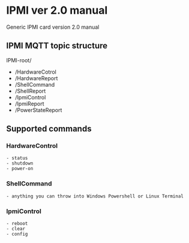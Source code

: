 # IPMI ver 2.0 manual
Generic IPMI card version 2.0 manual

## IPMI MQTT topic structure

IPMI-root/
- /HardwareCotrol
- /HardwareReport
- /ShellCommand
- /ShellReport
- /IpmiControl
- /IpmiReport
- /PowerStateReport

## Supported commands

### HardwareControl
    - status
    - shutdown
    - power-on

### ShellCommand
    - anything you can throw into Windows Powershell or Linux Terminal

### IpmiControl
    - reboot
    - clear
    - config